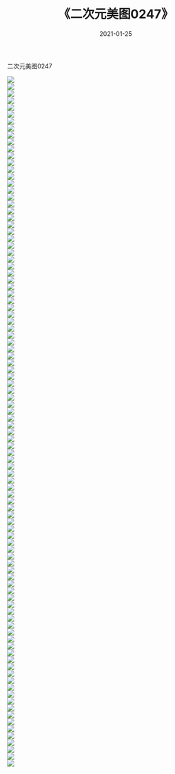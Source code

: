 ﻿---
layout: post
title:  《二次元美图0247》
date:   2021-01-25
img: http://imgx.orgx.ga/二次元/2021/二次元美图0247/000.jpg
categories: [美女, 清纯, 唯美]
---

二次元美图0247

 ![](http://imgx.orgx.ga/二次元/2021/二次元美图0247/001.jpg) <br>![](http://imgx.orgx.ga/二次元/2021/二次元美图0247/002.jpg) <br>![](http://imgx.orgx.ga/二次元/2021/二次元美图0247/003.jpg) <br>![](http://imgx.orgx.ga/二次元/2021/二次元美图0247/004.jpg) <br>![](http://imgx.orgx.ga/二次元/2021/二次元美图0247/005.jpg) <br>![](http://imgx.orgx.ga/二次元/2021/二次元美图0247/006.jpg) <br>![](http://imgx.orgx.ga/二次元/2021/二次元美图0247/007.jpg) <br>![](http://imgx.orgx.ga/二次元/2021/二次元美图0247/008.jpg) <br>![](http://imgx.orgx.ga/二次元/2021/二次元美图0247/009.jpg) <br>![](http://imgx.orgx.ga/二次元/2021/二次元美图0247/010.jpg) <br>![](http://imgx.orgx.ga/二次元/2021/二次元美图0247/011.jpg) <br>![](http://imgx.orgx.ga/二次元/2021/二次元美图0247/012.jpg) <br>![](http://imgx.orgx.ga/二次元/2021/二次元美图0247/013.jpg) <br>![](http://imgx.orgx.ga/二次元/2021/二次元美图0247/014.jpg) <br>![](http://imgx.orgx.ga/二次元/2021/二次元美图0247/015.jpg) <br>![](http://imgx.orgx.ga/二次元/2021/二次元美图0247/016.jpg) <br>![](http://imgx.orgx.ga/二次元/2021/二次元美图0247/017.jpg) <br>![](http://imgx.orgx.ga/二次元/2021/二次元美图0247/018.jpg) <br>![](http://imgx.orgx.ga/二次元/2021/二次元美图0247/019.jpg) <br>![](http://imgx.orgx.ga/二次元/2021/二次元美图0247/020.jpg) <br>![](http://imgx.orgx.ga/二次元/2021/二次元美图0247/021.jpg) <br>![](http://imgx.orgx.ga/二次元/2021/二次元美图0247/022.jpg) <br>![](http://imgx.orgx.ga/二次元/2021/二次元美图0247/023.jpg) <br>![](http://imgx.orgx.ga/二次元/2021/二次元美图0247/024.jpg) <br>![](http://imgx.orgx.ga/二次元/2021/二次元美图0247/025.jpg) <br>![](http://imgx.orgx.ga/二次元/2021/二次元美图0247/026.jpg) <br>![](http://imgx.orgx.ga/二次元/2021/二次元美图0247/027.jpg) <br>![](http://imgx.orgx.ga/二次元/2021/二次元美图0247/028.jpg) <br>![](http://imgx.orgx.ga/二次元/2021/二次元美图0247/029.jpg) <br>![](http://imgx.orgx.ga/二次元/2021/二次元美图0247/030.jpg) <br>![](http://imgx.orgx.ga/二次元/2021/二次元美图0247/031.jpg) <br>![](http://imgx.orgx.ga/二次元/2021/二次元美图0247/032.jpg) <br>![](http://imgx.orgx.ga/二次元/2021/二次元美图0247/033.jpg) <br>![](http://imgx.orgx.ga/二次元/2021/二次元美图0247/034.jpg) <br>![](http://imgx.orgx.ga/二次元/2021/二次元美图0247/035.jpg) <br>![](http://imgx.orgx.ga/二次元/2021/二次元美图0247/036.jpg) <br>![](http://imgx.orgx.ga/二次元/2021/二次元美图0247/037.jpg) <br>![](http://imgx.orgx.ga/二次元/2021/二次元美图0247/038.jpg) <br>![](http://imgx.orgx.ga/二次元/2021/二次元美图0247/039.jpg) <br>![](http://imgx.orgx.ga/二次元/2021/二次元美图0247/040.jpg) <br>![](http://imgx.orgx.ga/二次元/2021/二次元美图0247/041.jpg) <br>![](http://imgx.orgx.ga/二次元/2021/二次元美图0247/042.jpg) <br>![](http://imgx.orgx.ga/二次元/2021/二次元美图0247/043.jpg) <br>![](http://imgx.orgx.ga/二次元/2021/二次元美图0247/044.jpg) <br>![](http://imgx.orgx.ga/二次元/2021/二次元美图0247/045.jpg) <br>![](http://imgx.orgx.ga/二次元/2021/二次元美图0247/046.jpg) <br>![](http://imgx.orgx.ga/二次元/2021/二次元美图0247/047.jpg) <br>![](http://imgx.orgx.ga/二次元/2021/二次元美图0247/048.jpg) <br>![](http://imgx.orgx.ga/二次元/2021/二次元美图0247/049.jpg) <br>![](http://imgx.orgx.ga/二次元/2021/二次元美图0247/050.jpg) <br>![](http://imgx.orgx.ga/二次元/2021/二次元美图0247/051.jpg) <br>![](http://imgx.orgx.ga/二次元/2021/二次元美图0247/052.jpg) <br>![](http://imgx.orgx.ga/二次元/2021/二次元美图0247/053.jpg) <br>![](http://imgx.orgx.ga/二次元/2021/二次元美图0247/054.jpg) <br>![](http://imgx.orgx.ga/二次元/2021/二次元美图0247/055.jpg) <br>![](http://imgx.orgx.ga/二次元/2021/二次元美图0247/056.jpg) <br>![](http://imgx.orgx.ga/二次元/2021/二次元美图0247/057.jpg) <br>![](http://imgx.orgx.ga/二次元/2021/二次元美图0247/058.jpg) <br>![](http://imgx.orgx.ga/二次元/2021/二次元美图0247/059.jpg) <br>![](http://imgx.orgx.ga/二次元/2021/二次元美图0247/060.jpg) <br>![](http://imgx.orgx.ga/二次元/2021/二次元美图0247/061.jpg) <br>![](http://imgx.orgx.ga/二次元/2021/二次元美图0247/062.jpg) <br>![](http://imgx.orgx.ga/二次元/2021/二次元美图0247/063.jpg) <br>![](http://imgx.orgx.ga/二次元/2021/二次元美图0247/064.jpg) <br>![](http://imgx.orgx.ga/二次元/2021/二次元美图0247/065.jpg) <br>![](http://imgx.orgx.ga/二次元/2021/二次元美图0247/066.jpg) <br>![](http://imgx.orgx.ga/二次元/2021/二次元美图0247/067.jpg) <br>![](http://imgx.orgx.ga/二次元/2021/二次元美图0247/068.jpg) <br>![](http://imgx.orgx.ga/二次元/2021/二次元美图0247/069.jpg) <br>![](http://imgx.orgx.ga/二次元/2021/二次元美图0247/070.jpg) <br>![](http://imgx.orgx.ga/二次元/2021/二次元美图0247/071.jpg) <br>![](http://imgx.orgx.ga/二次元/2021/二次元美图0247/072.jpg) <br>![](http://imgx.orgx.ga/二次元/2021/二次元美图0247/073.jpg) <br>![](http://imgx.orgx.ga/二次元/2021/二次元美图0247/074.jpg) <br>![](http://imgx.orgx.ga/二次元/2021/二次元美图0247/075.jpg) <br>![](http://imgx.orgx.ga/二次元/2021/二次元美图0247/076.jpg) <br>![](http://imgx.orgx.ga/二次元/2021/二次元美图0247/077.jpg) <br>![](http://imgx.orgx.ga/二次元/2021/二次元美图0247/078.jpg) <br>![](http://imgx.orgx.ga/二次元/2021/二次元美图0247/079.jpg) <br>![](http://imgx.orgx.ga/二次元/2021/二次元美图0247/080.jpg) <br>![](http://imgx.orgx.ga/二次元/2021/二次元美图0247/081.jpg) <br>![](http://imgx.orgx.ga/二次元/2021/二次元美图0247/082.jpg) <br>![](http://imgx.orgx.ga/二次元/2021/二次元美图0247/083.jpg) <br>![](http://imgx.orgx.ga/二次元/2021/二次元美图0247/084.jpg) <br>![](http://imgx.orgx.ga/二次元/2021/二次元美图0247/085.jpg) <br>![](http://imgx.orgx.ga/二次元/2021/二次元美图0247/086.jpg) <br>![](http://imgx.orgx.ga/二次元/2021/二次元美图0247/087.jpg) <br>![](http://imgx.orgx.ga/二次元/2021/二次元美图0247/088.jpg) <br>![](http://imgx.orgx.ga/二次元/2021/二次元美图0247/089.jpg) <br>![](http://imgx.orgx.ga/二次元/2021/二次元美图0247/090.jpg) <br>![](http://imgx.orgx.ga/二次元/2021/二次元美图0247/091.jpg) <br>![](http://imgx.orgx.ga/二次元/2021/二次元美图0247/092.jpg) <br>![](http://imgx.orgx.ga/二次元/2021/二次元美图0247/093.jpg) <br>![](http://imgx.orgx.ga/二次元/2021/二次元美图0247/094.jpg) <br>![](http://imgx.orgx.ga/二次元/2021/二次元美图0247/095.jpg) <br>![](http://imgx.orgx.ga/二次元/2021/二次元美图0247/096.jpg) <br>![](http://imgx.orgx.ga/二次元/2021/二次元美图0247/097.jpg) <br>![](http://imgx.orgx.ga/二次元/2021/二次元美图0247/098.jpg) <br>![](http://imgx.orgx.ga/二次元/2021/二次元美图0247/099.jpg) <br>![](http://imgx.orgx.ga/二次元/2021/二次元美图0247/100.jpg) <br>